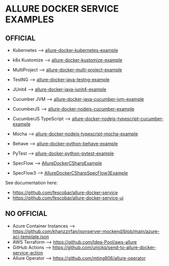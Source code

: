 # ALLURE DOCKER SERVICE EXAMPLES
## OFFICIAL

- Kubernetes --> [allure-docker-kubernetes-example](allure-docker-kubernetes-example)
- k8s Kustomize --> [allure-docker-kustomize-example](allure-docker-kustomize-example)

- MultiProject --> [allure-docker-multi-project-example](allure-docker-multi-project-example)

- TestNG  --> [allure-docker-java-testng-example](allure-docker-java-testng-example)
- JUnit4  --> [allure-docker-java-junit4-example](allure-docker-java-junit4-example)
- Cucumber JVM  --> [allure-docker-java-cucumber-jvm-example](allure-docker-java-cucumber-jvm-example)
- CucumberJS  --> [allure-docker-nodejs-cucumber-example](allure-docker-nodejs-cucumber-example)
- CucumberJS TypeScript --> [allure-docker-nodejs-typescript-cucumber-example](allure-docker-nodejs-typescript-cucumber-example)
- Mocha --> [allure-docker-nodejs-typescript-mocha-example](allure-docker-nodejs-typescript-mocha-example)
- Behave --> [allure-docker-python-behave-example](allure-docker-python-behave-example)
- PyTest --> [allure-docker-python-pytest-example](allure-docker-python-pytest-example)
- SpecFlow --> [AllureDockerCSharpExample](AllureDockerCSharpExample)
- SpecFlow3 --> [AllureDockerCSharpSpecFlow3Example](AllureDockerCSharpSpecFlow3Example)

See documentation here:
- https://github.com/fescobar/allure-docker-service
- https://github.com/fescobar/allure-docker-service-ui

## NO OFFICIAL
- Azure Container Instances --> https://github.com/khanzzirfan/jsonserver-mockend/blob/main/azure-aci-template.json
- AWS Terraform --> https://github.com/Idea-Pool/aws-allure
- GitHub Actions --> https://github.com/unickq/send-to-allure-docker-service-action
- Allure Operator --> https://github.com/mting806/allure-operator
